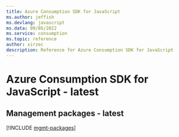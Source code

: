 ```yaml
---
title: Azure Consumption SDK for JavaScript
ms.author: jeffish
ms.devlang: javascript
ms.data: 09/05/2022
ms.service: consumption
ms.topic: reference
author: xirzec
description: Reference for Azure Consumption SDK for JavaScript
---
```

# Azure Consumption SDK for JavaScript - latest

## Management packages - latest
[!INCLUDE [mgmt-packages](consumption-mgmt-index.md)]